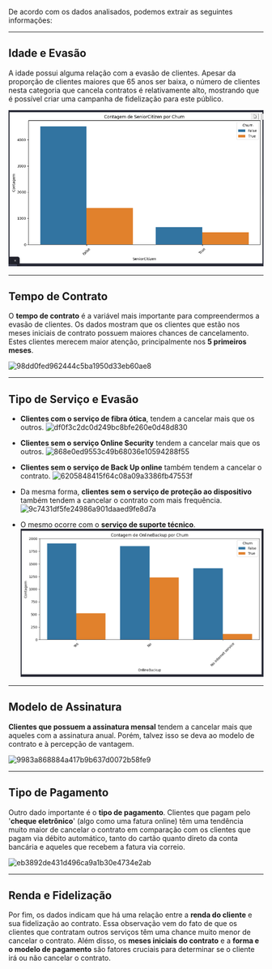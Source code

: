 De acordo com os dados analisados, podemos extrair as seguintes informações:

---

## Idade e Evasão

A idade possui alguma relação com a evasão de clientes. Apesar da proporção de clientes maiores que 65 anos ser baixa, o número de clientes nesta categoria que cancela contratos é relativamente alto, mostrando que é possível criar uma campanha de fidelização para este público.

![42dc37ea26cd4573b88f227b6089d389](img\42dc37ea-26cd-4573-b88f-227b6089d389.png)

---

## Tempo de Contrato

O **tempo de contrato** é a variável mais importante para compreendermos a evasão de clientes. Os dados mostram que os clientes que estão nos meses iniciais de contrato possuem maiores chances de cancelamento. Estes clientes merecem maior atenção, principalmente nos **5 primeiros meses**.

![98dd0fed962444c5ba1950d33eb60ae8](E:\Documentos\Cursos\Alura\ONE\Desafio-02\img\98dd0fed-9624-44c5-ba19-50d33eb60ae8.png)

---

## Tipo de Serviço e Evasão

* **Clientes com o serviço de fibra ótica**, tendem a cancelar mais que os outros.
    ![df0f3c2dc0d249bc8bfe260e0d48d830](E:\Documentos\Cursos\Alura\ONE\Desafio-02\img\df0f3c2d-c0d2-49bc-8bfe-260e0d48d830.png)

* **Clientes sem o serviço Online Security** tendem a cancelar mais que os outros.
    ![868e0ed9553c49b68036e10594288f55](E:\Documentos\Cursos\Alura\ONE\Desafio-02\img\868e0ed9-553c-49b6-8036-e10594288f55.png)

* **Clientes sem o serviço de Back Up online** também tendem a cancelar o contrato.
    ![6205848415f64c08a09a3386fb47553f](E:\Documentos\Cursos\Alura\ONE\Desafio-02\img\62058484-15f6-4c08-a09a-3386fb47553f.png)

* Da mesma forma, **clientes sem o serviço de proteção ao dispositivo** também tendem a cancelar o contrato com mais frequência.
    ![9c7431df5fe24986a901daaed9fe8d7a](E:\Documentos\Cursos\Alura\ONE\Desafio-02\img\9c7431df-5fe2-4986-a901-daaed9fe8d7a.png)

* O mesmo ocorre com o **serviço de suporte técnico**.
    ![3f256bcd0a6642e2b9e8a2bb73a03452](https://raw.githubusercontent.com/ebenezercarvalho/Desafio-02/refs/heads/main/img/3f256bcd-0a66-42e2-b9e8-a2bb73a03452.png)

---

## Modelo de Assinatura

**Clientes que possuem a assinatura mensal** tendem a cancelar mais que aqueles com a assinatura anual. Porém, talvez isso se deva ao modelo de contrato e à percepção de vantagem.

![9983a868884a417b9b637d0072b58fe9](E:\Documentos\Cursos\Alura\ONE\Desafio-02\img\9983a868-884a-417b-9b63-7d0072b58fe9.png)

---

## Tipo de Pagamento

Outro dado importante é o **tipo de pagamento**. Clientes que pagam pelo '**cheque eletrônico**' (algo como uma fatura online) têm uma tendência muito maior de cancelar o contrato em comparação com os clientes que pagam via débito automático, tanto do cartão quanto direto da conta bancária e aqueles que recebem a fatura via correio.

![eb3892de431d496ca9a1b30e4734e2ab](E:\Documentos\Cursos\Alura\ONE\Desafio-02\img\eb3892de-431d-496c-a9a1-b30e4734e2ab.png)

---

## Renda e Fidelização

Por fim, os dados indicam que há uma relação entre a **renda do cliente** e sua fidelização ao contrato. Essa observação vem do fato de que os clientes que contratam outros serviços têm uma chance muito menor de cancelar o contrato. Além disso, os **meses iniciais do contrato** e a **forma e o modelo de pagamento** são fatores cruciais para determinar se o cliente irá ou não cancelar o contrato.
